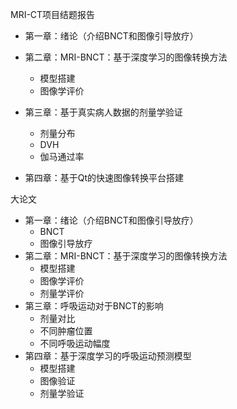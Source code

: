 MRI-CT项目结题报告

- 第一章：绪论（介绍BNCT和图像引导放疗）
- 第二章：MRI-BNCT：基于深度学习的图像转换方法
    - 模型搭建
    - 图像学评价

- 第三章：基于真实病人数据的剂量学验证
    - 剂量分布
    - DVH
    - 伽马通过率
- 第四章：基于Qt的快速图像转换平台搭建





大论文

- 第一章：绪论（介绍BNCT和图像引导放疗）
    - BNCT
    - 图像引导放疗
- 第二章：MRI-BNCT：基于深度学习的图像转换方法
    - 模型搭建
    - 图像学评价
    - 剂量学评价
- 第三章：呼吸运动对于BNCT的影响
    - 剂量对比
    - 不同肿瘤位置
    - 不同呼吸运动幅度
- 第四章：基于深度学习的呼吸运动预测模型
    - 模型搭建
    - 图像验证
    - 剂量学验证